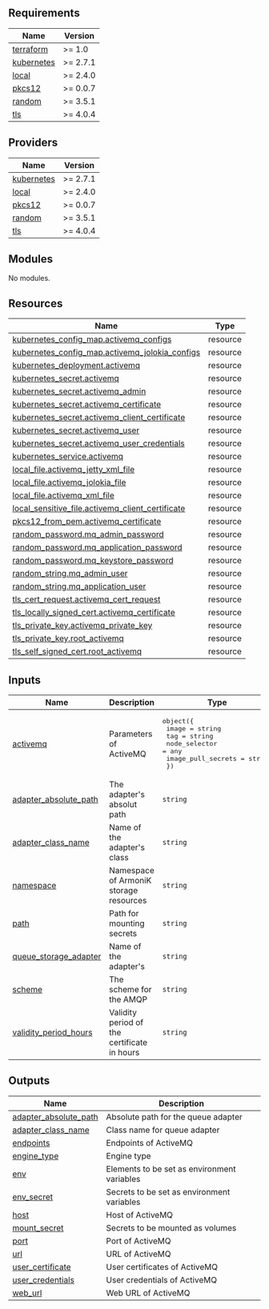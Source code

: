 <!-- BEGIN_TF_DOCS -->
## Requirements

| Name | Version |
|------|---------|
| <a name="requirement_terraform"></a> [terraform](#requirement\_terraform) | >= 1.0 |
| <a name="requirement_kubernetes"></a> [kubernetes](#requirement\_kubernetes) | >= 2.7.1 |
| <a name="requirement_local"></a> [local](#requirement\_local) | >= 2.4.0 |
| <a name="requirement_pkcs12"></a> [pkcs12](#requirement\_pkcs12) | >= 0.0.7 |
| <a name="requirement_random"></a> [random](#requirement\_random) | >= 3.5.1 |
| <a name="requirement_tls"></a> [tls](#requirement\_tls) | >= 4.0.4 |

## Providers

| Name | Version |
|------|---------|
| <a name="provider_kubernetes"></a> [kubernetes](#provider\_kubernetes) | >= 2.7.1 |
| <a name="provider_local"></a> [local](#provider\_local) | >= 2.4.0 |
| <a name="provider_pkcs12"></a> [pkcs12](#provider\_pkcs12) | >= 0.0.7 |
| <a name="provider_random"></a> [random](#provider\_random) | >= 3.5.1 |
| <a name="provider_tls"></a> [tls](#provider\_tls) | >= 4.0.4 |

## Modules

No modules.

## Resources

| Name | Type |
|------|------|
| [kubernetes_config_map.activemq_configs](https://registry.terraform.io/providers/hashicorp/kubernetes/latest/docs/resources/config_map) | resource |
| [kubernetes_config_map.activemq_jolokia_configs](https://registry.terraform.io/providers/hashicorp/kubernetes/latest/docs/resources/config_map) | resource |
| [kubernetes_deployment.activemq](https://registry.terraform.io/providers/hashicorp/kubernetes/latest/docs/resources/deployment) | resource |
| [kubernetes_secret.activemq](https://registry.terraform.io/providers/hashicorp/kubernetes/latest/docs/resources/secret) | resource |
| [kubernetes_secret.activemq_admin](https://registry.terraform.io/providers/hashicorp/kubernetes/latest/docs/resources/secret) | resource |
| [kubernetes_secret.activemq_certificate](https://registry.terraform.io/providers/hashicorp/kubernetes/latest/docs/resources/secret) | resource |
| [kubernetes_secret.activemq_client_certificate](https://registry.terraform.io/providers/hashicorp/kubernetes/latest/docs/resources/secret) | resource |
| [kubernetes_secret.activemq_user](https://registry.terraform.io/providers/hashicorp/kubernetes/latest/docs/resources/secret) | resource |
| [kubernetes_secret.activemq_user_credentials](https://registry.terraform.io/providers/hashicorp/kubernetes/latest/docs/resources/secret) | resource |
| [kubernetes_service.activemq](https://registry.terraform.io/providers/hashicorp/kubernetes/latest/docs/resources/service) | resource |
| [local_file.activemq_jetty_xml_file](https://registry.terraform.io/providers/hashicorp/local/latest/docs/resources/file) | resource |
| [local_file.activemq_jolokia_file](https://registry.terraform.io/providers/hashicorp/local/latest/docs/resources/file) | resource |
| [local_file.activemq_xml_file](https://registry.terraform.io/providers/hashicorp/local/latest/docs/resources/file) | resource |
| [local_sensitive_file.activemq_client_certificate](https://registry.terraform.io/providers/hashicorp/local/latest/docs/resources/sensitive_file) | resource |
| [pkcs12_from_pem.activemq_certificate](https://registry.terraform.io/providers/chilicat/pkcs12/latest/docs/resources/from_pem) | resource |
| [random_password.mq_admin_password](https://registry.terraform.io/providers/hashicorp/random/latest/docs/resources/password) | resource |
| [random_password.mq_application_password](https://registry.terraform.io/providers/hashicorp/random/latest/docs/resources/password) | resource |
| [random_password.mq_keystore_password](https://registry.terraform.io/providers/hashicorp/random/latest/docs/resources/password) | resource |
| [random_string.mq_admin_user](https://registry.terraform.io/providers/hashicorp/random/latest/docs/resources/string) | resource |
| [random_string.mq_application_user](https://registry.terraform.io/providers/hashicorp/random/latest/docs/resources/string) | resource |
| [tls_cert_request.activemq_cert_request](https://registry.terraform.io/providers/hashicorp/tls/latest/docs/resources/cert_request) | resource |
| [tls_locally_signed_cert.activemq_certificate](https://registry.terraform.io/providers/hashicorp/tls/latest/docs/resources/locally_signed_cert) | resource |
| [tls_private_key.activemq_private_key](https://registry.terraform.io/providers/hashicorp/tls/latest/docs/resources/private_key) | resource |
| [tls_private_key.root_activemq](https://registry.terraform.io/providers/hashicorp/tls/latest/docs/resources/private_key) | resource |
| [tls_self_signed_cert.root_activemq](https://registry.terraform.io/providers/hashicorp/tls/latest/docs/resources/self_signed_cert) | resource |

## Inputs

| Name | Description | Type | Default | Required |
|------|-------------|------|---------|:--------:|
| <a name="input_activemq"></a> [activemq](#input\_activemq) | Parameters of ActiveMQ | <pre>object({<br>    image              = string<br>    tag                = string<br>    node_selector      = any<br>    image_pull_secrets = string<br>  })</pre> | n/a | yes |
| <a name="input_adapter_absolute_path"></a> [adapter\_absolute\_path](#input\_adapter\_absolute\_path) | The adapter's absolut path | `string` | `"/adapters/queue/amqp/ArmoniK.Core.Adapters.Amqp.dll"` | no |
| <a name="input_adapter_class_name"></a> [adapter\_class\_name](#input\_adapter\_class\_name) | Name of the adapter's class | `string` | `"ArmoniK.Core.Adapters.Amqp.QueueBuilder"` | no |
| <a name="input_namespace"></a> [namespace](#input\_namespace) | Namespace of ArmoniK storage resources | `string` | n/a | yes |
| <a name="input_path"></a> [path](#input\_path) | Path for mounting secrets | `string` | `"/amqp"` | no |
| <a name="input_queue_storage_adapter"></a> [queue\_storage\_adapter](#input\_queue\_storage\_adapter) | Name of the adapter's | `string` | `"ArmoniK.Adapters.Amqp.ObjectStorage"` | no |
| <a name="input_scheme"></a> [scheme](#input\_scheme) | The scheme for the AMQP | `string` | `"AMQPS"` | no |
| <a name="input_validity_period_hours"></a> [validity\_period\_hours](#input\_validity\_period\_hours) | Validity period of the certificate in hours | `string` | `"8760"` | no |

## Outputs

| Name | Description |
|------|-------------|
| <a name="output_adapter_absolute_path"></a> [adapter\_absolute\_path](#output\_adapter\_absolute\_path) | Absolute path for the queue adapter |
| <a name="output_adapter_class_name"></a> [adapter\_class\_name](#output\_adapter\_class\_name) | Class name for queue adapter |
| <a name="output_endpoints"></a> [endpoints](#output\_endpoints) | Endpoints of ActiveMQ |
| <a name="output_engine_type"></a> [engine\_type](#output\_engine\_type) | Engine type |
| <a name="output_env"></a> [env](#output\_env) | Elements to be set as environment variables |
| <a name="output_env_secret"></a> [env\_secret](#output\_env\_secret) | Secrets to be set as environment variables |
| <a name="output_host"></a> [host](#output\_host) | Host of ActiveMQ |
| <a name="output_mount_secret"></a> [mount\_secret](#output\_mount\_secret) | Secrets to be mounted as volumes |
| <a name="output_port"></a> [port](#output\_port) | Port of ActiveMQ |
| <a name="output_url"></a> [url](#output\_url) | URL of ActiveMQ |
| <a name="output_user_certificate"></a> [user\_certificate](#output\_user\_certificate) | User certificates of ActiveMQ |
| <a name="output_user_credentials"></a> [user\_credentials](#output\_user\_credentials) | User credentials of ActiveMQ |
| <a name="output_web_url"></a> [web\_url](#output\_web\_url) | Web URL of ActiveMQ |
<!-- END_TF_DOCS -->
